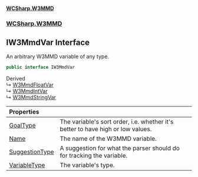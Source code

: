 #### [WCSharp.W3MMD](README.md 'README')
### [WCSharp.W3MMD](WCSharp.W3MMD.md 'WCSharp.W3MMD')

## IW3MmdVar Interface

An arbitrary W3MMD variable of any type.

```csharp
public interface IW3MmdVar
```

Derived  
&#8627; [W3MmdFloatVar](WCSharp.W3MMD.W3MmdFloatVar.md 'WCSharp.W3MMD.W3MmdFloatVar')  
&#8627; [W3MmdIntVar](WCSharp.W3MMD.W3MmdIntVar.md 'WCSharp.W3MMD.W3MmdIntVar')  
&#8627; [W3MmdStringVar](WCSharp.W3MMD.W3MmdStringVar.md 'WCSharp.W3MMD.W3MmdStringVar')

| Properties | |
| :--- | :--- |
| [GoalType](WCSharp.W3MMD.IW3MmdVar.GoalType.md 'WCSharp.W3MMD.IW3MmdVar.GoalType') | The variable's sort order, i.e. whether it's better to have high or low values. |
| [Name](WCSharp.W3MMD.IW3MmdVar.Name.md 'WCSharp.W3MMD.IW3MmdVar.Name') | The name of the W3MMD variable. |
| [SuggestionType](WCSharp.W3MMD.IW3MmdVar.SuggestionType.md 'WCSharp.W3MMD.IW3MmdVar.SuggestionType') | A suggestion for what the parser should do for tracking the variable. |
| [VariableType](WCSharp.W3MMD.IW3MmdVar.VariableType.md 'WCSharp.W3MMD.IW3MmdVar.VariableType') | The variable's type. |
